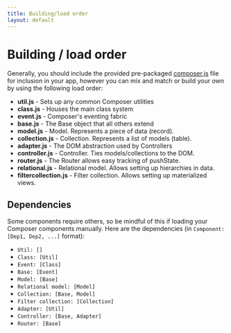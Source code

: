 ```yaml
---
title: Building/load order
layout: default
---
```


# Building / load order

Generally, you should include the provided pre-packaged [composer.js](/composer.js/composer.js)
file for inclusion in your app, however you can mix and match or build your own
by using the following load order:

- __util.js__ - Sets up any common Composer utilities
- __class.js__ - Houses the main class system
- __event.js__ - Composer's eventing fabric
- __base.js__ - The Base object that all others extend
- __model.js__ - Model. Represents a piece of data (record).
- __collection.js__ - Collection. Represents a list of models (table).
- __adapter.js__ - The DOM abstraction used by Controllers
- __controller.js__ - Controller. Ties models/collections to the DOM.
- __router.js__ - The Router allows easy tracking of pushState.
- __relational.js__ - Relational model. Allows setting up hierarchies in data.
- __filtercollection.js__ - Filter collection. Allows setting up materialized views.

## Dependencies

Some components require others, so be mindful of this if loading your Composer
components manually. Here are the dependencies (in `Component: [Dep1, Dep2, ...]`
format):

- `Util: []`
- `Class: [Util]`
- `Event: [Class]`
- `Base: [Event]`
- `Model: [Base]`
- `Relational model: [Model]`
- `Collection: [Base, Model]`
- `Filter collection: [Collection]`
- `Adapter: [Util]`
- `Controller: [Base, Adapter]`
- `Router: [Base]`

